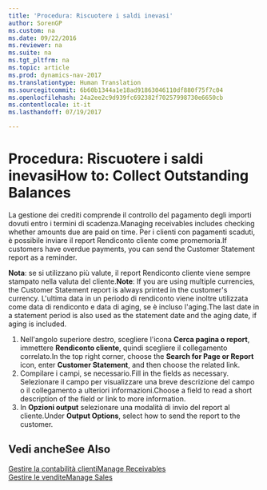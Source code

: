 ```yaml
---
title: 'Procedura: Riscuotere i saldi inevasi'
author: SorenGP
ms.custom: na
ms.date: 09/22/2016
ms.reviewer: na
ms.suite: na
ms.tgt_pltfrm: na
ms.topic: article
ms.prod: dynamics-nav-2017
ms.translationtype: Human Translation
ms.sourcegitcommit: 6b60b1344a1e18ad91863046110df880f75f7c04
ms.openlocfilehash: 24a2ee2c9d939fc692382f70257998730e6650cb
ms.contentlocale: it-it
ms.lasthandoff: 07/19/2017

---
```


# <a name="how-to-collect-outstanding-balances"></a><span data-ttu-id="9592b-102">Procedura: Riscuotere i saldi inevasi</span><span class="sxs-lookup"><span data-stu-id="9592b-102">How to: Collect Outstanding Balances</span></span>
<span data-ttu-id="9592b-103">La gestione dei crediti comprende il controllo del pagamento degli importi dovuti entro i termini di scadenza.</span><span class="sxs-lookup"><span data-stu-id="9592b-103">Managing receivables includes checking whether amounts due are paid on time.</span></span> <span data-ttu-id="9592b-104">Per i clienti con pagamenti scaduti, è possibile inviare il report Rendiconto cliente come promemoria.</span><span class="sxs-lookup"><span data-stu-id="9592b-104">If customers have overdue payments, you can send the Customer Statement report as a reminder.</span></span>

<span data-ttu-id="9592b-105">**Nota**: se si utilizzano più valute, il report Rendiconto cliente viene sempre stampato nella valuta del cliente.</span><span class="sxs-lookup"><span data-stu-id="9592b-105">**Note**: If you are using multiple currencies, the Customer Statement report is always printed in the customer's currency.</span></span> <span data-ttu-id="9592b-106">L'ultima data in un periodo di rendiconto viene inoltre utilizzata come data di rendiconto e data di aging, se è incluso l'aging.</span><span class="sxs-lookup"><span data-stu-id="9592b-106">The last date in a statement period is also used as the statement date and the aging date, if aging is included.</span></span>

1. <span data-ttu-id="9592b-107">Nell'angolo superiore destro, scegliere l'icona **Cerca pagina o report**, immettere **Rendiconto cliente**, quindi scegliere il collegamento correlato.</span><span class="sxs-lookup"><span data-stu-id="9592b-107">In the top right corner, choose the **Search for Page or Report** icon, enter **Customer Statement**, and then choose the related link.</span></span>
2. <span data-ttu-id="9592b-108">Compilare i campi, se necessario.</span><span class="sxs-lookup"><span data-stu-id="9592b-108">Fill in the fields as necessary.</span></span> <span data-ttu-id="9592b-109">Selezionare il campo per visualizzare una breve descrizione del campo o il collegamento a ulteriori informazioni.</span><span class="sxs-lookup"><span data-stu-id="9592b-109">Choose a field to read a short description of the field or link to more information.</span></span>
3. <span data-ttu-id="9592b-110">In **Opzioni output** selezionare una modalità di invio del report al cliente.</span><span class="sxs-lookup"><span data-stu-id="9592b-110">Under **Output Options**, select how to send the report to the customer.</span></span>

## <a name="see-also"></a><span data-ttu-id="9592b-111">Vedi anche</span><span class="sxs-lookup"><span data-stu-id="9592b-111">See Also</span></span>
[<span data-ttu-id="9592b-112">Gestire la contabilità clienti</span><span class="sxs-lookup"><span data-stu-id="9592b-112">Manage Receivables</span></span>](receivables-manage-receivables.md)  
[<span data-ttu-id="9592b-113">Gestire le vendite</span><span class="sxs-lookup"><span data-stu-id="9592b-113">Manage Sales</span></span>](sales-manage-sales.md)


